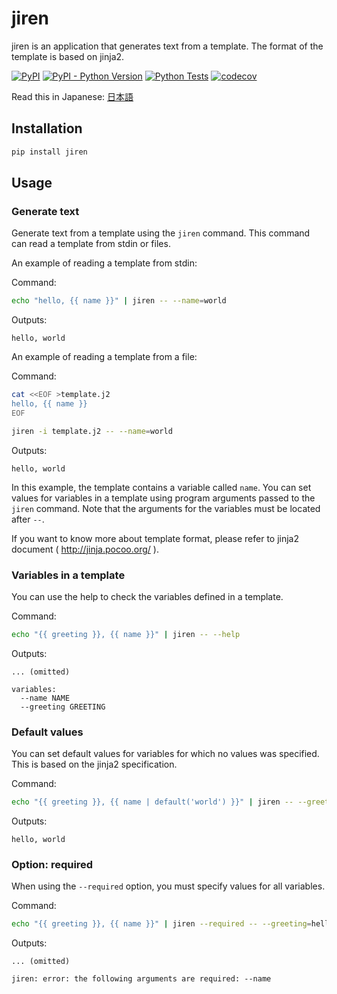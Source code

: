 # jiren

jiren is an application that generates text from a template. The format of the template is based on jinja2.

[![PyPI](https://img.shields.io/pypi/v/jiren.svg)](https://pypi.org/project/jiren/)
[![PyPI - Python Version](https://img.shields.io/pypi/pyversions/jiren.svg)](https://pypi.org/project/jiren/)
[![Python Tests](https://github.com/speg03/jiren/workflows/Python%20Tests/badge.svg)](https://github.com/speg03/jiren/actions?query=workflow%3A%22Python+Tests%22)
[![codecov](https://codecov.io/gh/speg03/jiren/branch/master/graph/badge.svg)](https://codecov.io/gh/speg03/jiren)

Read this in Japanese: [日本語](https://github.com/speg03/jiren/blob/master/README.ja.md)

## Installation

```sh
pip install jiren
```

## Usage

### Generate text

Generate text from a template using the `jiren` command. This command can read a template from stdin or files.

An example of reading a template from stdin:

Command:
```sh
echo "hello, {{ name }}" | jiren -- --name=world
```
Outputs:
```
hello, world
```

An example of reading a template from a file:

Command:
```sh
cat <<EOF >template.j2
hello, {{ name }}
EOF

jiren -i template.j2 -- --name=world
```
Outputs:
```
hello, world
```

In this example, the template contains a variable called `name`. You can set values for variables in a template using program arguments passed to the `jiren` command. Note that the arguments for the variables must be located after `--`.

If you want to know more about template format, please refer to jinja2 document ( http://jinja.pocoo.org/ ).


### Variables in a template

You can use the help to check the variables defined in a template.

Command:
```sh
echo "{{ greeting }}, {{ name }}" | jiren -- --help
```
Outputs:
```
... (omitted)

variables:
  --name NAME
  --greeting GREETING
```


### Default values

You can set default values for variables for which no values was specified. This is based on the jinja2 specification.

Command:
```sh
echo "{{ greeting }}, {{ name | default('world') }}" | jiren -- --greeting=hello
```
Outputs:
```
hello, world
```


### Option: required

When using the `--required` option, you must specify values for all variables.

Command:
```sh
echo "{{ greeting }}, {{ name }}" | jiren --required -- --greeting=hello
```
Outputs:
```
... (omitted)

jiren: error: the following arguments are required: --name
```
